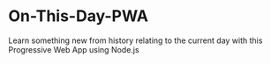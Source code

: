 # On-This-Day-PWA
Learn something new from history relating to the current day with this Progressive Web App using Node.js
